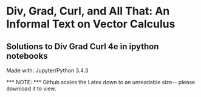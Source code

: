 # Div, Grad, Curl, and All That: An Informal Text on Vector Calculus
## Solutions to Div Grad Curl 4e in ipython notebooks

Made with: Jupyter/Python 3.4.3

*** NOTE: *** Github scales the Latex down to an unreadable size-- please download it to view.
